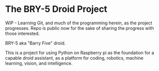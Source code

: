 # The BRY-5 Droid Project
WIP - Learning Git, and much of the programming herein, as the project progresses.
Repo is public now for the sake of sharing the progress with those interested.


BRY-5 aka "Barry Five" droid.

This is a project for using Python on Raspberry pi as the foundation for a capable droid assistant, as a platform for coding, robotics, machine learning, vision, and intelligence.

